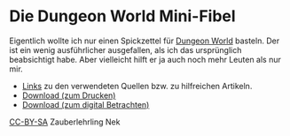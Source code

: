 # Die Dungeon World Mini-Fibel

Eigentlich wollte ich nur einen Spickzettel für [Dungeon World](https://dungeon-world.com/) basteln. Der ist ein wenig ausführlicher ausgefallen, als ich das ursprünglich beabsichtigt habe. Aber vielleicht hilft er ja auch noch mehr Leuten als nur mir.

* [Links](links.md) zu den verwendeten Quellen bzw. zu hilfreichen Artikeln.
* [Download (zum Drucken)](https://github.com/zauberlehrling-nek/dw-minifibel/releases/download/v1.0.0/dw-minifibel-print-v1.0.0.pdf)
* [Download (zum digital Betrachten)](https://github.com/zauberlehrling-nek/dw-minifibel/releases/download/v1.0.0/dw-minifibel-view-v1.0.0.pdf)

[CC-BY-SA](https://creativecommons.org/licenses/by-sa/4.0/) Zauberlehrling Nek
